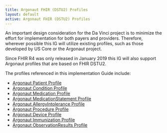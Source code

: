 ```yaml
---
title: Argonaut FHIR (DSTU2) Profiles
layout: default
active: Argonaut FHIR (DSTU2) Profiles
---
```


An important design consideration for the Da Vinci project is to minimize the effort for implementation for both payers and providers. Therefore, wherever possible this IG will utilize existing profiles, such as those developed by US Core or the Argonaut project. 

Since FHIR R4 was only released in January 2019 this IG will also support Argonaut profiles that are based on FHIR DSTU2.


The profiles referenced in this implementation Guide include:
- [Argonaut Patient Profile](http://www.fhir.org/guides/argonaut/r2/StructureDefinition-argo-patient.html)
- [Argonaut Condition Profile](http://www.fhir.org/guides/argonaut/r2/StructureDefinition-argo-condition.html)
- [Argonaut Medication Profile](http://www.fhir.org/guides/argonaut/r2/StructureDefinition-argo-medication.html)
- [Argonaut MedicationStatement Profile](http://www.fhir.org/guides/argonaut/r2/StructureDefinition-argo-medicationstatement.html)
- [Argonaut AllergyIntolerance Profile](http://www.fhir.org/guides/argonaut/r2/StructureDefinition-argo-allergyintolerance.html)
- [Argonaut Procedure Profile](http://www.fhir.org/guides/argonaut/r2/StructureDefinition-argo-procedure.html)
- [Argonaut Device Profile](http://www.fhir.org/guides/argonaut/r2/StructureDefinition-argo-device.html)
- [Argonaut Immunization Profile](http://www.fhir.org/guides/argonaut/r2/StructureDefinition-argo-immunization.html)
- [Argonaut ObservationResults Profile](http://www.fhir.org/guides/argonaut/r2/StructureDefinition-argo-observationresults.html)
